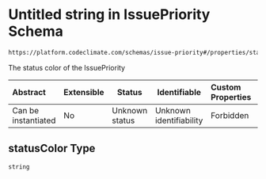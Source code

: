 # Untitled string in IssuePriority Schema

```txt
https://platform.codeclimate.com/schemas/issue-priority#/properties/statusColor
```

The status color of the IssuePriority


| Abstract            | Extensible | Status         | Identifiable            | Custom Properties | Additional Properties | Access Restrictions | Defined In                                                                                    |
| :------------------ | ---------- | -------------- | ----------------------- | :---------------- | --------------------- | ------------------- | --------------------------------------------------------------------------------------------- |
| Can be instantiated | No         | Unknown status | Unknown identifiability | Forbidden         | Allowed               | none                | [IssuePriority.schema.json\*](../../schemas/IssuePriority.schema.json "open original schema") |

## statusColor Type

`string`
